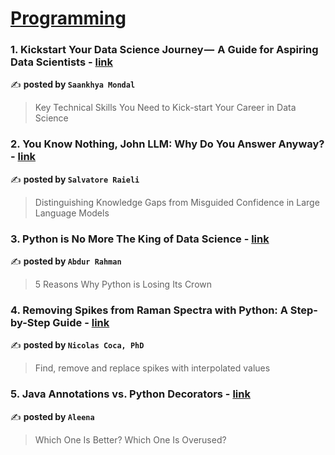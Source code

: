 
<h1><a href=https://medium.com/tag/programming/recommended target="_blank" rel="noopener noreferrer">Programming</a></h1>
<h3>1. Kickstart Your Data Science Journey —  A  Guide for Aspiring Data Scientists - <a href="https://medium.com/towards-data-science/kickstart-your-data-science-journey-a-guide-for-aspiring-data-scientists-96e5072bd19a" target="_blank" rel="noopener noreferrer">link</a></h3>

✍️ **posted by `Saankhya Mondal`**

<blockquote>Key Technical Skills You Need to Kick-start Your Career in Data Science</blockquote>

<h3>2. You Know Nothing, John LLM: Why Do You Answer Anyway? - <a href="https://medium.com/gitconnected/you-know-nothing-john-llm-why-do-you-answer-anyway-97e10b59b7d2" target="_blank" rel="noopener noreferrer">link</a></h3>

✍️ **posted by `Salvatore Raieli`**

<blockquote>Distinguishing Knowledge Gaps from Misguided Confidence in Large Language Models</blockquote>

<h3>3. Python is No More The King of Data Science - <a href="https://medium.com/stackademic/is-python-still-the-king-of-data-science-476f1e3191b3" target="_blank" rel="noopener noreferrer">link</a></h3>

✍️ **posted by `Abdur Rahman`**

<blockquote>5 Reasons Why Python is Losing Its Crown</blockquote>

<h3>4. Removing Spikes from Raman Spectra with Python: A Step-by-Step Guide - <a href="https://medium.com/towards-data-science/removing-spikes-from-raman-spectra-a-step-by-step-guide-with-python-b6fd90e8ea77" target="_blank" rel="noopener noreferrer">link</a></h3>

✍️ **posted by `Nicolas Coca, PhD`**

<blockquote>Find, remove and replace spikes with interpolated values</blockquote>

<h3>5. Java Annotations vs. Python Decorators - <a href="https://medium.com/code-like-a-girl/java-annotations-vs-python-decorators-1b061b1cc2e5" target="_blank" rel="noopener noreferrer">link</a></h3>

✍️ **posted by `Aleena`**

<blockquote>Which One Is Better? Which One Is Overused?</blockquote>

